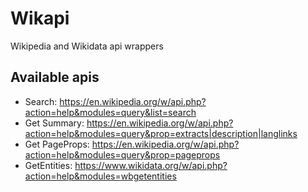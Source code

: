 # Wikapi

Wikipedia and Wikidata api wrappers

## Available apis

- Search: https://en.wikipedia.org/w/api.php?action=help&modules=query&list=search
- Get Summary: https://en.wikipedia.org/w/api.php?action=help&modules=query&prop=extracts|description|langlinks
- Get PageProps: https://en.wikipedia.org/w/api.php?action=help&modules=query&prop=pageprops
- GetEntities: https://www.wikidata.org/w/api.php?action=help&modules=wbgetentities






